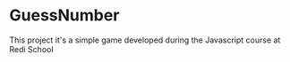 # GuessNumber
This project it's a simple game developed during the Javascript course at Redi School
